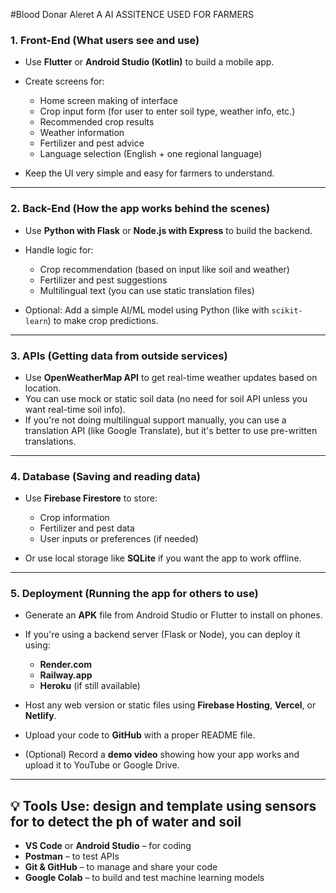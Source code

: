 #Blood Donar Aleret
A AI ASSITENCE USED FOR FARMERS
### 1. **Front-End (What users see and use)**
* Use **Flutter** or **Android Studio (Kotlin)** to build a mobile app.
* Create screens for:

  * Home screen making of interface
  * Crop input form (for user to enter soil type, weather info, etc.)
  * Recommended crop results
  * Weather information
  * Fertilizer and pest advice
  * Language selection (English + one regional language)
* Keep the UI very simple and easy for farmers to understand.

---

### 2. **Back-End (How the app works behind the scenes)**

* Use **Python with Flask** or **Node.js with Express** to build the backend.
* Handle logic for:

  * Crop recommendation (based on input like soil and weather)
  * Fertilizer and pest suggestions
  * Multilingual text (you can use static translation files)
* Optional: Add a simple AI/ML model using Python (like with `scikit-learn`) to make crop predictions.

---

### 3. **APIs (Getting data from outside services)**

* Use **OpenWeatherMap API** to get real-time weather updates based on location.
* You can use mock or static soil data (no need for soil API unless you want real-time soil info).
* If you're not doing multilingual support manually, you can use a translation API (like Google Translate), but it's better to use pre-written translations.

---

### 4. **Database (Saving and reading data)**

* Use **Firebase Firestore** to store:

  * Crop information
  * Fertilizer and pest data
  * User inputs or preferences (if needed)
* Or use local storage like **SQLite** if you want the app to work offline.

---

### 5. **Deployment (Running the app for others to use)**

* Generate an **APK** file from Android Studio or Flutter to install on phones.
* If you're using a backend server (Flask or Node), you can deploy it using:

  * **Render.com**
  * **Railway.app**
  * **Heroku** (if still available)
* Host any web version or static files using **Firebase Hosting**, **Vercel**, or **Netlify**.
* Upload your code to **GitHub** with a proper README file.
* (Optional) Record a **demo video** showing how your app works and upload it to YouTube or Google Drive.

---

## 💡 Tools Use: design and template  using sensors for to detect the ph of water and soil

* **VS Code** or **Android Studio** – for coding
* **Postman** – to test APIs
* **Git & GitHub** – to manage and share your code
* **Google Colab** – to build and test machine learning models

